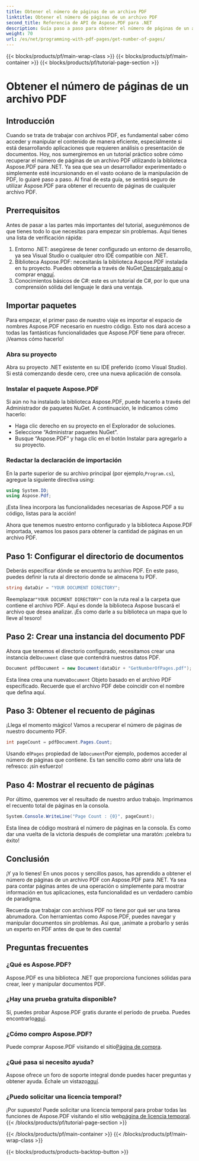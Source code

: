 ```yaml
---
title: Obtener el número de páginas de un archivo PDF
linktitle: Obtener el número de páginas de un archivo PDF
second_title: Referencia de API de Aspose.PDF para .NET
description: Guía paso a paso para obtener el número de páginas de un archivo PDF con Aspose.PDF para .NET. Fácil de implementar, ideal para tus proyectos.
weight: 70
url: /es/net/programming-with-pdf-pages/get-number-of-pages/
---
```


{{< blocks/products/pf/main-wrap-class >}}
{{< blocks/products/pf/main-container >}}
{{< blocks/products/pf/tutorial-page-section >}}

# Obtener el número de páginas de un archivo PDF

## Introducción

Cuando se trata de trabajar con archivos PDF, es fundamental saber cómo acceder y manipular el contenido de manera eficiente, especialmente si está desarrollando aplicaciones que requieren análisis o presentación de documentos. Hoy, nos sumergiremos en un tutorial práctico sobre cómo recuperar el número de páginas de un archivo PDF utilizando la biblioteca Aspose.PDF para .NET. Ya sea que sea un desarrollador experimentado o simplemente esté incursionando en el vasto océano de la manipulación de PDF, lo guiaré paso a paso. Al final de esta guía, se sentirá seguro de utilizar Aspose.PDF para obtener el recuento de páginas de cualquier archivo PDF.

## Prerrequisitos

Antes de pasar a las partes más importantes del tutorial, asegurémonos de que tienes todo lo que necesitas para empezar sin problemas. Aquí tienes una lista de verificación rápida:

1. Entorno .NET: asegúrese de tener configurado un entorno de desarrollo, ya sea Visual Studio o cualquier otro IDE compatible con .NET.
2.  Biblioteca Aspose.PDF: necesitarás la biblioteca Aspose.PDF instalada en tu proyecto. Puedes obtenerla a través de NuGet,[Descárgalo aquí](https://releases.aspose.com/pdf/net/) o comprar en[aquí](https://purchase.aspose.com/buy).
3. Conocimientos básicos de C#: este es un tutorial de C#, por lo que una comprensión sólida del lenguaje le dará una ventaja.

## Importar paquetes

Para empezar, el primer paso de nuestro viaje es importar el espacio de nombres Aspose.PDF necesario en nuestro código. Esto nos dará acceso a todas las fantásticas funcionalidades que Aspose.PDF tiene para ofrecer. ¡Veamos cómo hacerlo!

### Abra su proyecto

Abra su proyecto .NET existente en su IDE preferido (como Visual Studio). Si está comenzando desde cero, cree una nueva aplicación de consola. 

### Instalar el paquete Aspose.PDF

Si aún no ha instalado la biblioteca Aspose.PDF, puede hacerlo a través del Administrador de paquetes NuGet. A continuación, le indicamos cómo hacerlo:

- Haga clic derecho en su proyecto en el Explorador de soluciones.
- Seleccione “Administrar paquetes NuGet”.
- Busque “Aspose.PDF” y haga clic en el botón Instalar para agregarlo a su proyecto.

### Redactar la declaración de importación

 En la parte superior de su archivo principal (por ejemplo,`Program.cs`), agregue la siguiente directiva using:

```csharp
using System.IO;
using Aspose.Pdf;
```

¡Esta línea incorpora las funcionalidades necesarias de Aspose.PDF a su código, listas para la acción!

Ahora que tenemos nuestro entorno configurado y la biblioteca Aspose.PDF importada, veamos los pasos para obtener la cantidad de páginas en un archivo PDF.

## Paso 1: Configurar el directorio de documentos

Deberás especificar dónde se encuentra tu archivo PDF. En este paso, puedes definir la ruta al directorio donde se almacena tu PDF.

```csharp
string dataDir = "YOUR DOCUMENT DIRECTORY";
```
 Reemplazar`"YOUR DOCUMENT DIRECTORY"` con la ruta real a la carpeta que contiene el archivo PDF. Aquí es donde la biblioteca Aspose buscará el archivo que desea analizar. ¡Es como darle a su biblioteca un mapa que lo lleve al tesoro!

## Paso 2: Crear una instancia del documento PDF

 Ahora que tenemos el directorio configurado, necesitamos crear una instancia del`Document` clase que contendrá nuestros datos PDF.

```csharp
Document pdfDocument = new Document(dataDir + "GetNumberOfPages.pdf");
```
 Esta línea crea una nueva`Document` Objeto basado en el archivo PDF especificado. Recuerde que el archivo PDF debe coincidir con el nombre que defina aquí.

## Paso 3: Obtener el recuento de páginas

¡Llega el momento mágico! Vamos a recuperar el número de páginas de nuestro documento PDF.

```csharp
int pageCount = pdfDocument.Pages.Count;
```
 Usando el`Pages` propiedad de la`Document`Por ejemplo, podemos acceder al número de páginas que contiene. Es tan sencillo como abrir una lata de refresco: ¡sin esfuerzo!

## Paso 4: Mostrar el recuento de páginas

Por último, queremos ver el resultado de nuestro arduo trabajo. Imprimamos el recuento total de páginas en la consola.

```csharp
System.Console.WriteLine("Page Count : {0}", pageCount);
```
Esta línea de código mostrará el número de páginas en la consola. Es como dar una vuelta de la victoria después de completar una maratón: ¡celebra tu éxito!

## Conclusión

¡Y ya lo tienes! En unos pocos y sencillos pasos, has aprendido a obtener el número de páginas de un archivo PDF con Aspose.PDF para .NET. Ya sea para contar páginas antes de una operación o simplemente para mostrar información en tus aplicaciones, esta funcionalidad es un verdadero cambio de paradigma. 

Recuerda que trabajar con archivos PDF no tiene por qué ser una tarea abrumadora. Con herramientas como Aspose.PDF, puedes navegar y manipular documentos sin problemas. Así que, ¡anímate a probarlo y serás un experto en PDF antes de que te des cuenta!

## Preguntas frecuentes

### ¿Qué es Aspose.PDF?
Aspose.PDF es una biblioteca .NET que proporciona funciones sólidas para crear, leer y manipular documentos PDF.

### ¿Hay una prueba gratuita disponible?
 Sí, puedes probar Aspose.PDF gratis durante el período de prueba. Puedes encontrarlo[aquí](https://releases.aspose.com/).

### ¿Cómo compro Aspose.PDF?
 Puede comprar Aspose.PDF visitando el sitio[Página de compra](https://purchase.aspose.com/buy).

### ¿Qué pasa si necesito ayuda?
 Aspose ofrece un foro de soporte integral donde puedes hacer preguntas y obtener ayuda. Échale un vistazo[aquí](https://forum.aspose.com/c/pdf/10).

### ¿Puedo solicitar una licencia temporal?
 ¡Por supuesto! Puede solicitar una licencia temporal para probar todas las funciones de Aspose.PDF visitando el sitio web[página de licencia temporal](https://purchase.aspose.com/temporary-license/).
{{< /blocks/products/pf/tutorial-page-section >}}

{{< /blocks/products/pf/main-container >}}
{{< /blocks/products/pf/main-wrap-class >}}

{{< blocks/products/products-backtop-button >}}
